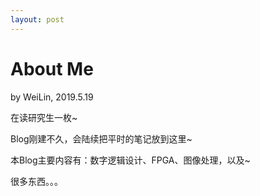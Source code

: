 ```yaml
---
layout: post
---
```


# About Me
by WeiLin, 2019.5.19

在读研究生一枚~

Blog刚建不久，会陆续把平时的笔记放到这里~  

本Blog主要内容有：数字逻辑设计、FPGA、图像处理，以及~

很多东西。。。
